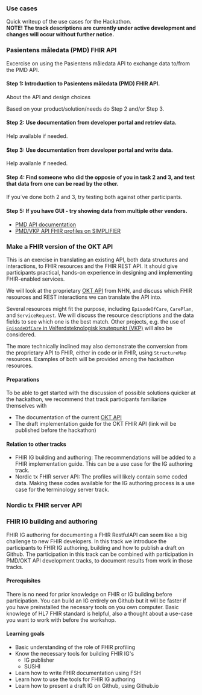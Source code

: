 ### Use cases

Quick writeup of the use cases for the Hackathon.  
**NOTE! The track descriptions are currently under active development and changes will occur without further notice.**  

### Pasientens måledata (PMD) FHIR API

Excercise on using the Pasientens måledata API to exchange data to/from the PMD API.

#### Step 1: Introduction to Pasientens måledata (PMD) FHIR API.
About the API and design choices 

Based on your product/solution/needs do Step 2 and/or Step 3.

#### Step 2: Use documentation from developer portal and retriev data.
Help available if needed.

#### Step 3: Use documentation from developer portal and write data.
Help availanle if needed.

#### Step 4: Find someone who did the opposie of you in task 2 and 3, and test that data from one can be read by the other.
If you´ve done both 2 and 3, try testing both against other participants.

#### Step 5: If you have GUI - try showing data from multiple other vendors.

* [PMD API documentation](https://utviklerportal.nhn.no/informasjonstjenester/pasientens-maaledata/)
* [PMD/VKP API FHIR profiles on SIMPLIFIER](https://simplifier.net/VelferdteknologiskknutepunktR4)

### Make a FHIR version of the OKT API

This is an exercise in translating an existing API, both data structures and interactions, to FHIR resources and the FHIR REST API. It should give participants practical, hands-on experience in designing and implementing FHIR-enabled services.

We will look at the proprietary [OKT API](https://utviklerportal.nhn.no/informasjonstjenester/felles-journalloeft/okt-prototype/okt-api) from NHN, and discuss which FHIR resources and REST interactions we can translate the API into.

Several resources might fit the purpose, including `EpisodeOfCare`, `CarePlan`, and `ServiceRequest`. We will discuss the resource descriptions and the data fields to see which one is the best match. Other projects, e.g. the use of [`EpisodeOfCare` in Velferdsteknologisk knutepunkt (VKP)](https://simplifier.net/guide/velferdsteknologiskknutepunktvkp-r4/episodeofcare?version=current) will also be considered.

The more technically inclined may also demonstrate the conversion from the proprietary API to FHIR, either in code or in FHIR, using `StructureMap` resources. Examples of both will be provided among the hackathon resources.

#### Preparations

To be able to get started with the discussion of possible solutions quicker at the hackathon, we recommend that track participants familiarize themselves with

* The documentation of the current [OKT API](https://utviklerportal.nhn.no/informasjonstjenester/felles-journalloeft/okt-prototype/okt-api)
* The draft implementation guide for the OKT FHIR API (link will be published before the hackathon)

#### Relation to other tracks

* FHIR IG building and authoring: The recommendations will be added to a FHIR implementation guide. This can be a use case for the IG authoring track.
* Nordic tx FHIR server API: The profiles will likely contain some coded data. Making these codes available for the IG authoring process is a use case for the terminology server track.

### Nordic tx FHIR server API

### FHIR IG building and authoring

FHIR IG authoring for documenting a FHIR RestfulAPI can seem like a big challenge to new FHIR developers. In this track we introduce the participants to FHIR IG authoring, building and how to publish a draft on Github. The participation in this track can be combined with participation in PMD/OKT API development tracks, to document results from work in those tracks.

#### Prerequisites

There is no need for prior knowledge on FHIR or IG building before participation. You can build an IG entirely on Github but it will be faster if you have preinstalled the necesary tools on you own computer. Basic knowlege of HL7 FHIR standard is helpful, also a thought about a use-case you want to work with before the workshop.

#### Learning goals

* Basic understanding of the role of FHIR profiling  
* Know the necessary tools for building FHIR IG's  
  * IG publisher  
  * SUSHI  
* Learn how to write FHIR documentation using FSH  
* Learn how to use the tools for FHIR IG authoring  
* Learn how to present a draft IG on Github, using Github.io  
